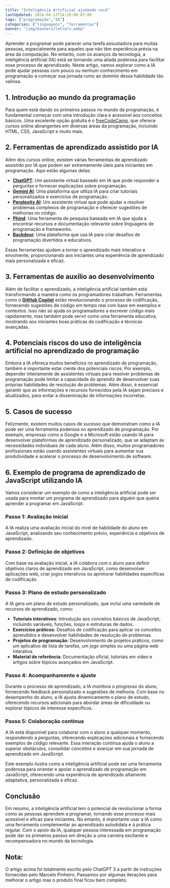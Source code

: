 ```yaml
---
title: "Inteligência Artificial ajudando você"
lastUpdated: 2024-04-13T14:26:00-07:00
tags: ["programação","IA"]
categories: ["linguagens", "ferramentas"]
banner: "/img/banners/letters.webp"
---
```


Aprender a programar pode parecer uma tarefa assustadora para muitas pessoas, especialmente para aqueles que não têm experiência prévia na área da computação. No entanto, com os avanços da tecnologia, a inteligência artificial (IA) está se tornando uma aliada poderosa para facilitar esse processo de aprendizado. Neste artigo, vamos explorar como a IA pode ajudar pessoas com pouco ou nenhum conhecimento em programação a começar sua jornada rumo ao domínio dessa habilidade tão valiosa.

## 1. Introdução ao mundo da programação

Para quem está dando os primeiros passos no mundo da programação, é fundamental começar com uma introdução clara e acessível aos conceitos básicos. Uma excelente opção gratuita é o [freeCodeCamp](https://www.freecodecamp.org/), que oferece cursos online abrangentes em diversas áreas da programação, incluindo HTML, CSS, JavaScript e muito mais.

## 2. Ferramentas de aprendizado assistido por IA

Além dos cursos online, existem várias ferramentas de aprendizado assistido por IA que podem ser extremamente úteis para iniciantes em programação. Aqui estão algumas delas:

- **[ChatGPT](https://openai.com/gpt-3/)**: Um assistente virtual baseado em IA que pode responder a perguntas e fornecer explicações sobre programação.
- **[Gemini AI](https://www.gemini.ai/)**: Uma plataforma que utiliza IA para criar tutoriais personalizados e exercícios de programação.
- **[Perplexity AI](https://www.perplexity.ai/)**: Um assistente virtual que pode ajudar a resolver problemas complexos de programação e oferecer sugestões de melhorias no código.
- **[Phind](https://phind.ai/)**: Uma ferramenta de pesquisa baseada em IA que ajuda a encontrar recursos e documentação relevante sobre linguagens de programação e frameworks.
- **[Backdoor](https://backdoor.ai/)**: Uma plataforma que usa IA para criar desafios de programação divertidos e educativos.

Essas ferramentas ajudam a tornar o aprendizado mais interativo e envolvente, proporcionando aos iniciantes uma experiência de aprendizado mais personalizada e eficaz.

## 3. Ferramentas de auxílio ao desenvolvimento

Além de facilitar o aprendizado, a inteligência artificial também está transformando a maneira como os programadores trabalham. Ferramentas como o **[GitHub Copilot](https://copilot.github.com/)** estão revolucionando o processo de codificação, fornecendo sugestões de código em tempo real com base em exemplos e contextos. Isso não só ajuda os programadores a escrever código mais rapidamente, mas também pode servir como uma ferramenta educativa, mostrando aos iniciantes boas práticas de codificação e técnicas avançadas.

## 4. Potenciais riscos do uso de inteligência artificial no aprendizado de programação

Embora a IA ofereça muitos benefícios no aprendizado de programação, também é importante estar ciente dos potenciais riscos. Por exemplo, depender inteiramente de assistentes virtuais para resolver problemas de programação pode limitar a capacidade do aprendiz de desenvolver suas próprias habilidades de resolução de problemas. Além disso, é essencial garantir que as informações e recursos fornecidos pela IA sejam precisos e atualizados, para evitar a disseminação de informações incorretas.

## 5. Casos de sucesso

Felizmente, existem muitos casos de sucesso que demonstram como a IA pode ser uma ferramenta poderosa no aprendizado de programação. Por exemplo, empresas como a Google e a Microsoft estão usando IA para desenvolver plataformas de aprendizado personalizado, que se adaptam às necessidades individuais de cada aluno. Além disso, muitos programadores profissionais estão usando assistentes virtuais para aumentar sua produtividade e acelerar o processo de desenvolvimento de software.

## 6. Exemplo de programa de aprendizado de JavaScript utilizando IA

Vamos considerar um exemplo de como a inteligência artificial pode ser usada para montar um programa de aprendizado para alguém que queira aprender a programar em JavaScript. 

### Passo 1: Avaliação inicial
A IA realiza uma avaliação inicial do nível de habilidade do aluno em JavaScript, analisando seu conhecimento prévio, experiência e objetivos de aprendizado.

### Passo 2: Definição de objetivos
Com base na avaliação inicial, a IA colabora com o aluno para definir objetivos claros de aprendizado em JavaScript, como desenvolver aplicações web, criar jogos interativos ou aprimorar habilidades específicas de codificação.

### Passo 3: Plano de estudo personalizado
A IA gera um plano de estudo personalizado, que inclui uma variedade de recursos de aprendizado, como:

- **Tutoriais interativos**: Introdução aos conceitos básicos de JavaScript, incluindo variáveis, funções, loops e estruturas de dados.
- **Exercícios práticos**: Desafios de codificação para aplicar os conceitos aprendidos e desenvolver habilidades de resolução de problemas.
- **Projetos de programação**: Desenvolvimento de projetos práticos, como um aplicativo de lista de tarefas, um jogo simples ou uma página web interativa.
- **Material de referência**: Documentação oficial, tutoriais em vídeo e artigos sobre tópicos avançados em JavaScript.

### Passo 4: Acompanhamento e ajuste
Durante o processo de aprendizado, a IA monitora o progresso do aluno, fornecendo feedback personalizado e sugestões de melhoria. Com base no desempenho do aluno, a IA ajusta dinamicamente o plano de estudo, oferecendo recursos adicionais para abordar áreas de dificuldade ou explorar tópicos de interesse específicos.

### Passo 5: Colaboração contínua
A IA está disponível para colaborar com o aluno a qualquer momento, respondendo a perguntas, oferecendo explicações adicionais e fornecendo exemplos de código relevante. Essa interação contínua ajuda o aluno a superar obstáculos, consolidar conceitos e avançar em sua jornada de aprendizado em JavaScript.

Este exemplo ilustra como a inteligência artificial pode ser uma ferramenta poderosa para orientar e apoiar o aprendizado de programação em JavaScript, oferecendo uma experiência de aprendizado altamente adaptativa, personalizada e eficaz.

## Conclusão

Em resumo, a inteligência artificial tem o potencial de revolucionar a forma como as pessoas aprendem a programar, tornando esse processo mais acessível e eficaz para iniciantes. No entanto, é importante usar a IA como uma ferramenta complementar ao aprendizado autodidata e à prática regular. Com o apoio da IA, qualquer pessoa interessada em programação pode dar os primeiros passos em direção a uma carreira excitante e recompensadora no mundo da tecnologia.

## Nota:

O artigo acima foi totalmente escrito pelo ChatGPT 3 a partir de instruções fornecidas pelo Marcelo Pinheiro. Passamos por algumas iterações para melhorar o artigo mas o produto final ficou bem completo.
